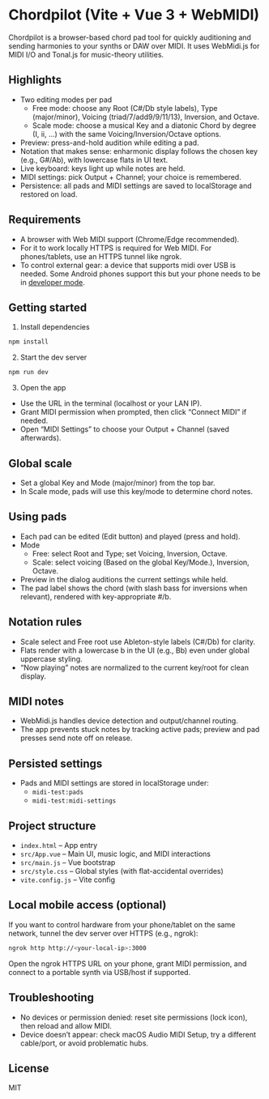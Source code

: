 # Chordpilot (Vite + Vue 3 + WebMIDI)

Chordpilot is a browser-based chord pad tool for quickly auditioning and sending harmonies to your synths or DAW over MIDI. It uses WebMidi.js for MIDI I/O and Tonal.js for music-theory utilities.

## Highlights

- Two editing modes per pad
  - Free mode: choose any Root (C#/Db style labels), Type (major/minor), Voicing (triad/7/add9/9/11/13), Inversion, and Octave.
  - Scale mode: choose a musical Key and a diatonic Chord by degree (I, ii, …) with the same Voicing/Inversion/Octave options.
- Preview: press-and-hold audition while editing a pad.
- Notation that makes sense: enharmonic display follows the chosen key (e.g., G#/Ab), with lowercase flats in UI text.
- Live keyboard: keys light up while notes are held.
- MIDI settings: pick Output + Channel; your choice is remembered.
- Persistence: all pads and MIDI settings are saved to localStorage and restored on load.

## Requirements

- A browser with Web MIDI support (Chrome/Edge recommended).
- For it to work locally HTTPS is required for Web MIDI. For phones/tablets, use an HTTPS tunnel like ngrok.
- To control external gear: a device that supports midi over USB is needed. Some Android phones support this but your phone needs to be in [developer mode](https://www.google.com/search?q=android+developer+mode&rlz=1C5GCCM_en&oq=android+developer+mode&gs_lcrp=EgZjaHJvbWUyCQgAEEUYORiABDIHCAEQABiABDIHCAIQABiABDIHCAMQABiABDIHCAQQABiABDIHCAUQABiABDIHCAYQABiABDIHCAcQABiABDIHCAgQABiABDIHCAkQABiABNIBCDUxNDNqMGoxqAIAsAIA&sourceid=chrome&ie=UTF-8).

## Getting started

1. Install dependencies

```bash
npm install
```

2. Start the dev server

```bash
npm run dev
```

3. Open the app

- Use the URL in the terminal (localhost or your LAN IP).
- Grant MIDI permission when prompted, then click “Connect MIDI” if needed.
- Open “MIDI Settings” to choose your Output + Channel (saved afterwards).

## Global scale

- Set a global Key and Mode (major/minor) from the top bar.
- In Scale mode, pads will use this key/mode to determine chord notes.

## Using pads

- Each pad can be edited (Edit button) and played (press and hold).
- Mode
  - Free: select Root and Type; set Voicing, Inversion, Octave.
  - Scale: select voicing (Based on the global Key/Mode.), Inversion, Octave.
- Preview in the dialog auditions the current settings while held.
- The pad label shows the chord (with slash bass for inversions when relevant), rendered with key-appropriate #/b.

## Notation rules

- Scale select and Free root use Ableton-style labels (C#/Db) for clarity.
- Flats render with a lowercase b in the UI (e.g., Bb) even under global uppercase styling.
- “Now playing” notes are normalized to the current key/root for clean display.

## MIDI notes

- WebMidi.js handles device detection and output/channel routing.
- The app prevents stuck notes by tracking active pads; preview and pad presses send note off on release.

## Persisted settings

- Pads and MIDI settings are stored in localStorage under:
  - `midi-test:pads`
  - `midi-test:midi-settings`

## Project structure

- `index.html` – App entry
- `src/App.vue` – Main UI, music logic, and MIDI interactions
- `src/main.js` – Vue bootstrap
- `src/style.css` – Global styles (with flat-accidental overrides)
- `vite.config.js` – Vite config

## Local mobile access (optional)

If you want to control hardware from your phone/tablet on the same network, tunnel the dev server over HTTPS (e.g., ngrok):

```bash
ngrok http http://<your-local-ip>:3000
```

Open the ngrok HTTPS URL on your phone, grant MIDI permission, and connect to a portable synth via USB/host if supported.

## Troubleshooting

- No devices or permission denied: reset site permissions (lock icon), then reload and allow MIDI.
- Device doesn’t appear: check macOS Audio MIDI Setup, try a different cable/port, or avoid problematic hubs.

## License

MIT
